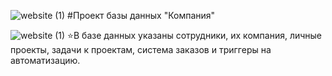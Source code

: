 ![website (1)](https://github.com/yoogus/ProjectDBCompany/assets/110523242/7b96cc07-7e2b-4926-804f-e6182caebecc) #Проект базы данных "Компания"

![website (1)](https://github.com/yoogus/ProjectDBCompany/assets/110523242/7b96cc07-7e2b-4926-804f-e6182caebecc) ⭐В базе данных указаны сотрудники, их компания, личные проекты, задачи к проектам, система заказов и триггеры на автоматизацию.

